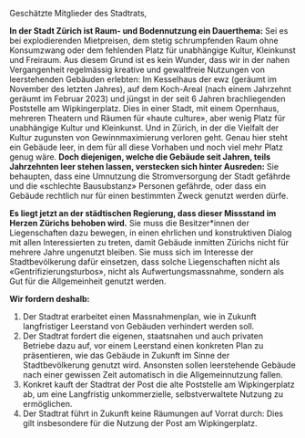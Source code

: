 Geschätzte Mitglieder des Stadtrats,


**In der Stadt Zürich ist Raum- und Bodennutzung ein Dauerthema:** Sei es bei explodierenden Mietpreisen, dem stetig schrumpfenden Raum ohne Konsumzwang oder dem fehlenden Platz für unabhängige Kultur, Kleinkunst und Freiraum. Aus diesem Grund ist es kein Wunder, dass wir in der nahen Vergangenheit regelmässig kreative und gewaltfreie Nutzungen von leerstehenden Gebäuden erlebten: Im Kesselhaus der ewz (geräumt im November des letzten Jahres), auf dem Koch-Areal (nach einem Jahrzehnt geräumt im Februar 2023) und jüngst in der seit 6 Jahren brachliegenden Poststelle am Wipkingerplatz. Dies in einer Stadt, mit einem Opernhaus, mehreren Theatern und Räumen für «haute culture», aber wenig Platz für unabhängige Kultur und Kleinkunst. Und in Zürich, in der die Vielfalt der Kultur zugunsten von Gewinnmaximierung verloren geht. Genau hier steht ein Gebäude leer, in dem für all diese Vorhaben und noch viel mehr Platz genug wäre. **Doch diejenigen, welche die Gebäude seit Jahren, teils Jahrzehnten leer stehen lassen, verstecken sich hinter Ausreden:** Sie behaupten, dass eine Umnutzung die Stromversorgung der Stadt gefährde und die «schlechte Bausubstanz» Personen gefährde,  oder dass ein Gebäude rechtlich nur für einen bestimmten Zweck genutzt werden dürfe.


**Es liegt jetzt an der städtischen Regierung, dass dieser Missstand im Herzen Zürichs behoben wird.** Sie muss die Besitzer*innen der Liegenschaften dazu bewegen, in einen ehrlichen und konstruktiven Dialog mit allen Interessierten zu treten, damit Gebäude inmitten Zürichs nicht für mehrere Jahre ungenutzt bleiben. Sie muss sich im Interesse der Stadtbevölkerung dafür einsetzen, dass solche Liegenschaften nicht als «Gentrifizierungsturbos», nicht als Aufwertungsmassnahme, sondern als Gut für die Allgemeinheit genutzt werden.


**Wir fordern deshalb:**
1. Der Stadtrat erarbeitet einen Massnahmenplan, wie in Zukunft langfristiger Leerstand von Gebäuden verhindert werden soll.
2. Der Stadtrat fordert die eigenen, staatsnahen und auch privaten Betriebe dazu auf, vor einem Leerstand einen konkreten Plan zu präsentieren, wie das Gebäude in Zukunft im Sinne der Stadtbevölkerung genutzt wird. Ansonsten sollen leerstehende Gebäude nach einer gewissen Zeit automatisch in die Allgemeinnutzung fallen.
3. Konkret kauft der Stadtrat der Post die alte Poststelle am Wipkingerplatz ab, um eine Langfristig unkommerzielle, selbstverwaltete Nutzung zu ermöglichen.
4. Der Stadtrat führt in Zukunft keine Räumungen auf Vorrat durch: Dies gilt insbesondere für die Nutzung der Post am Wipkingerplatz.
